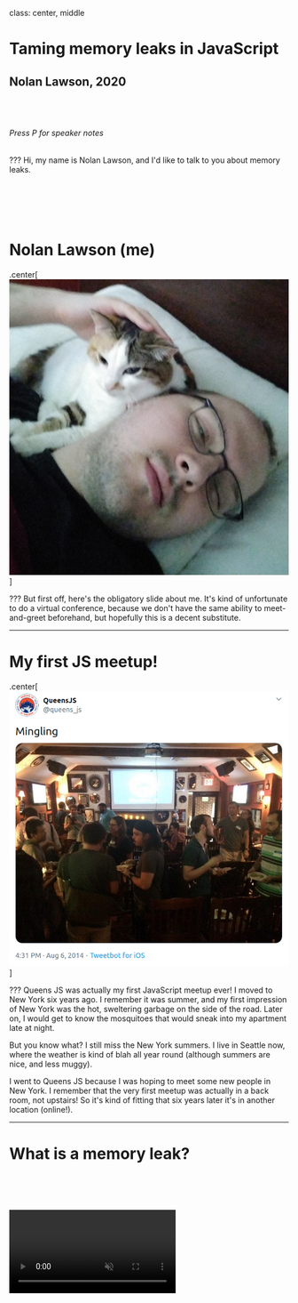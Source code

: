 class: center, middle

# Taming memory leaks in JavaScript

## Nolan Lawson, 2020

<br/>
<br/>

###### Press P for speaker notes


???
Hi, my name is Nolan Lawson, and I'd like to talk to you about memory leaks.

<br/><br/>
---

# Nolan Lawson (me)

.center[![Picture of me in bed with a cat on my neck](./IMG_20190609_074534.jpg)]

???
But first off, here's the obligatory slide about me. It's kind of unfortunate to do a virtual conference,
because we don't have the same ability to meet-and-greet beforehand, but hopefully this is a decent substitute.

---

# My first JS meetup!

.center[![Screenshot of tweet "Mingling" from first QueensJS meetup](./screenshot-2020-07-12-15-03-42.png)]

???
Queens JS was actually my first JavaScript meetup ever! I moved to New York six years ago. I remember it was
summer, and my first impression of New York was the hot, sweltering garbage on the side of the road. Later on,
I would get to know the mosquitoes that would sneak into my apartment late at night.

But you know what? I still miss the New York summers. I live in Seattle now, where the weather is kind of blah
all year round (although summers are nice, and less muggy).

I went to Queens JS because I was hoping to meet some new people in New York. I remember that the very first meetup
was actually in a back room, not upstairs! So it's kind of fitting that six years later it's in another location
(online!).

---

# What is a memory leak?

<br/><br/><br/>

<video autoplay muted loop playsinline src="./Kazam_screencast_00015.webm" />

???
A memory leak is basically a situation where the memory usage of your web application grows unbounded over time.

This is a video of the Chrome Dev Tools "Performance Monitor" tool. One cool thing is can do is show how much
memory your website is using over time.

As we you can see, we have a few garbage collections (where the browser reclaims unused memory), but the overall
trend is upward.

---

background-image: url(./awsnap.png)

# Why should I care?

???

The main reason you should care is that if you use up too much memory, the browser will terminate your tab.

This is the familiar Chrome "Aw Snap!" page that gets shown when a page eats up too much memory.

---

# Memory affects performance

<br/>

.center[![GC](./gc.png)]

???

Even without your page actually crashing, you can have other problems.
The larger the memory gets, the more time the browser may end up spending doing Garbage Collection, and the more time 
it may spend processing whatever code is leaking**.

As an anecdote, my wife was using a webapp recently (I won't say which one), and she was complaining, "Ugh, this
app keeps getting slower and slower until I have to refresh it." I said, "Let me see the Performance Monitor in Chrome"
and... guess what! It was a memory leak. The app was just using up more and more memory until she refreshed, and the
memory was reclaimed.

---

# Anatomy of a memory leak

<br/><br/>

```js
window.addEventListener('resize', onResize)
```

???

So what does a memory leak actually look like? Here is an example. Blink and you'll miss it!

This is all it takes to introduce a memory leak, and this is one of the more common ones. Here, we're just adding
an event listener to listen for when the window resizes.

Now you might say, how could this be a big deal, how could this lead to megabytes of memory growth? Well the problem is
you forgot...

---

# Anatomy of a memory leak

<br/><br/>

```js
componentDidMount() {
  window.addEventListener('resize', this.onResize)
}
```


.center[![closure to component](./closure-to-component.png)]

???

You forgot that `onResize` references `this`, which is a component.

---

# Anatomy of a memory leak

.center[![component and sub](./component-and-sub.png)]

???

And that component references all of its sub-components, which reference all of their subcomponents.

---

# Anatomy of a memory leak

.center[![component and super](./component-and-super.png)]

???

And it probably references its super component, via a render prop or something similar.

---

# Anatomy of a memory leak

.center[![component and div](./component-and-div.png)]

???

And the component also references the DOM.

---

# Anatomy of a memory leak

.center[![dom tree](./dom-tree.png)]

???

Which of course references the whole DOM tree. And if it references an iframe, it references a whole _other_ document...

---

# Anatomy of a memory leak

.center[![big structure](./big-structure.png)]

???

So before you know it, you're leaking your entire component structure every time a user navigates between pages in your app.

It sounds silly, but this is what a lot of memory leaks out there in the wild actually look like! It applies to all
frameworks: React, Vue, Angular, etc.

---

# Anatomy of a memory leak

<br/><br/>

```js
window.addEventListener('resize', this.onResize)
```

???

And that's how this tiny little memory leak becomes something that can leak megabytes, just as the user is navigating
around your app.

---

background-image: url(./Banana-Single.jpg)

???

To appropriate a quote from Joe Armstrong, it's as if all
you wanted was the banana...

---

background-image: url(./Gorilla_Eating.jpg)

???

But you ended up getting the gorilla holding the banana...

---

background-image: url(./jungle-trees-background.jpg)

???

And also the whole jungle.

---

# Fixing the leak

<br/><br/>

```js
componentWillUnmount() {
  window.removeEventListener('resize', 
    this.onResize)
}
```

???

In this case, fixing the memory leak is fairly simple – we call `removeEventListener` so that the event listener
can get cleaned up.

A lot of memory leaks are like this – really simple mistakes that are easy to fix, but can be difficult to find!

---

# What kinds of things leak?

<br/>

- Event listeners
- Timers
  - `setInterval`
  - `setTimeout`
- Observers
  - `MutationObserver`
  - `IntersectionObserver`
  - `ResizeObserver`
  - Promises
  - Event Emitters
  - Observables
- DOM nodes
- Global stores (Redux)

???

So throughout my career, I've dealt with a lot of memory leaks. This is just a partial list of things that I've seen
leaking in web applications. Basically everything can leak!

In most cases, the solutions are not complicated: call "unsubscribe", or "disconnect", or "removeListener", or whatever.
But you have to actually know to do this and be diligent about it.

---

# Memory leaks are everywhere

<br/>

> *"The majority of OOMs [Out Of Memory] are caused by web pages"*
>
> — Michael Hablich, Hannes Payer (V8 team)

???

Memory leaks are actually a huge problem on the web today. Most web pages don't even know that they're leaking. But
a lot of them are! Here's two members of the Chrome team asserting that they believe most OOMs are caused by webpages,
not the browser itself.

---

background-image: url(./bleak.png)

# Memory leaks are everywhere

???

And some more evidence. BLeak is a research project where they found over 50 memory leaks in popular websites and
frameworks. If you start looking for memory leaks, you will find them.

---

# SPAs vs MPAs

.center[![memory cleared on navigate](./memory-cleared.png)]

???

This actually leads to a question you may have, which is — why is memory suddenly a big deal? Well it's worth noting
that, in the old-school server-rendered world, we didn't really have this problem. You could use jQuery to add as
many event listeners as you wanted, and you didn't need to worry about cleaning them up.

That's because the browser clears memory whenever you navigate from one page to another. For free! You don't have to
think about it. With SPAs, though, we never actually go from one page to another, so we have to manage memory ourselves
(and we usually do it badly!).

On an MPA (Multi-Page App) like Wikipedia, you can't possibly see memory grow as you click around to various pages.

---

# Browsers are smart, though

<br/><br/>

```js
element.addEventListener('click', onClick)

// If element is GC'ed, listener will be GC'ed
```

???

One thing worth noting, though, is that you don't _always_ have to clean up DOM event listeners. If the element it's
attached to is garbage-collected, then modern browsers are smart enough to GC the listeners too.

But this doesn't apply to globally-present elements, or to the `window` or `document` objects, so you 
have to be careful with them.

Jake Archibald has a good post about this.

---

# Finding memory leaks

<br/>

.center[![Heap snapshot screenshot](./snapshot4.png)]

???

OK, so hopefully I've convinced you that memory leaks are something worth caring about. So how to start? First off
let's look at manual testing.

I have a blog post where I document how to use the Chrome Dev Tools to identify memory leaks in your web application.
I won't go over the full contents of that blog post, so you can read it in your own time.

---

# Reproducing the leak

<br/>

.center[![do the leak several times](./leak-scenario.png)]

???

The basic idea is you want to repeat some action in your app – for instance, go to this page and then press the 
back button – and then repeat that _x_ number of times. Then you compare the memory before and after, and look
for any objects that were created _x_ times but never deleted. This is the best way to find the source of your leak,
because remember, we're looking for the banana, not the gorilla or the jungle.

---

# Identifying the leak

<br/>

.center[![Heap snapshot screenshot](./heapsnap2.png)]

???

In this screenshot, I've run a scenario 7 times, and I can see a bunch of objects that are leaking 7 times,
including an EventListener. This is my leak!

---

# Automated testing

<br/><br/>

```js
// Returns all live Objects
// Available in Chrome DevTools and Puppeteer

queryObjects(Object.prototype)
```

???

Thankfully, this process can also be automated. I have some blog posts from Addy Osmani and Chris Guttandin explaining
how to do this, and I have some sample code for you as well.

---

# Measurement

<br/><br/>

```js
// Measures the total page memory usage in bytes
// Available in Chrome 83+

const memory = await performance.measureMemory()
console.log(memory.bytes)
```

???

There is also a new API just shipped by Chrome called `measureMemory()`. You can use this to accurately measure
the total memory usage of your web application, and you can actually measure this in the lab or in RUM!

Now, be forewarned, this is a new API and it's still a bit difficult to use. You may have to add some extra security
headers in order to get it to work. But it is very promising to automate this kind of measurement.

---

# Thank you

<br/><br/>

## <span class=emoji>🌎</span> nolanlawson.com
## <span class=emoji>🐘</span> @nolan@toot.cafe

<br/><br/>
<br/><br/>

#### [nolanlawson.github.io/memory-leaks-2020](https://nolanlawson.github.io/memory-leaks-2020)

???

So that's my talk. Please go out there and make your web apps a little more svelte, and keep your memory leaks in check!

I'm not on Twitter, but you can follow me at my website or on Mastodon. Links to resources are 

---

# Sources

- [BlinkOn 9: Lessons Learned from the Memory Roadshow](https://docs.google.com/presentation/d/14uV5jrJ0aPs0Hd0Ehu3JPV8IBGc3U8gU6daLAqj6NrM)
- [Jake Archibald: Event listeners and garbage collection](https://jakearchibald.com/2020/events-and-gc/)
- [Nolan Lawson: Fixing memory leaks in web applications](https://nolanlawson.com/2020/02/19/fixing-memory-leaks-in-web-applications/)
- [Addy Osmani: Web performance recipes with Puppeteer](https://addyosmani.com/blog/puppeteer-recipes/#measuring-memory-leaks)
- [Chris Guttandin: Automatically detect memory leaks with Puppeteer](https://media-codings.com/articles/automatically-detect-memory-leaks-with-puppeteer)
- [Sample memory leak test with Puppeteer](https://github.com/nolanlawson/emoji-picker-element/blob/2e737c0622ff85b7496f294199929d644a172958/test/leak/test.js)
- [web.dev: Monitor your web page's total memory usage with `measureMemory()`](https://web.dev/monitor-total-page-memory-usage/)
- [web.dev: Why you need "cross-origin isolated" for powerful features](https://web.dev/why-coop-coep/)

---

# Image credits

- https://twitter.com/queens_js/status/497162960201347072
- https://upload.wikimedia.org/wikipedia/commons/2/28/Gorilla_Eating.jpg
- https://upload.wikimedia.org/wikipedia/commons/8/8a/Banana-Single.jpg
- https://www.publicdomainpictures.net/en/view-image.php?image=253737&picture=jungle-trees-background